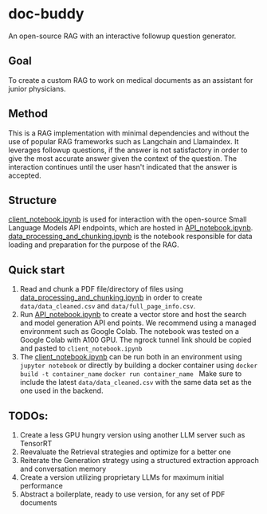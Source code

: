 # doc-buddy
An open-source RAG with an interactive followup question generator.

## Goal
To create a custom RAG to work on medical documents as an assistant for junior physicians.


## Method
This is a RAG implementation with minimal dependencies and without the use of popular RAG frameworks such as Langchain and Llamaindex. It leverages followup questions, if the
answer is not satisfactory in order to give the most accurate answer given the context of the question. The interaction continues until the user hasn't indicated that the answer
is accepted.

## Structure

[client_notebook.ipynb](https://github.com/SimplyVlad/doc-buddy/blob/main/client_notebook.ipynb) is used for interaction with the open-source Small Language Models API endpoints, which are hosted in
[API_notebook.ipynb](https://github.com/SimplyVlad/doc-buddy/blob/main/backend/API_notebook.ipynb).
[data_processing_and_chunking.ipynb](https://github.com/SimplyVlad/doc-buddy/blob/main/data_preparation/data_processing_and_chunking.ipynb) is the notebook responsible for data loading and preparation for the purpose of the RAG.


## Quick start

1. Read and chunk a PDF file/directory of files using [data_processing_and_chunking.ipynb](https://github.com/SimplyVlad/doc-buddy/blob/main/data_preparation/data_processing_and_chunking.ipynb) in order to create ```data/data_cleaned.csv``` and ```data/full_page_info.csv```.
2. Run [API_notebook.ipynb](https://github.com/SimplyVlad/doc-buddy/blob/main/backend/API_notebook.ipynb) to create a vector store and host the search and model generation API end points. We recommend using a managed environment such as Google Colab. The notebook was tested on a
Google Colab with A100 GPU. The ngrock tunnel link should be copied and pasted to ```client_notebook.ipynb```
3. The [client_notebook.ipynb](https://github.com/SimplyVlad/doc-buddy/blob/main/client_notebook.ipynb) can be run both in an environment using ```jupyter notebook``` or directly by building a docker container using
```docker build -t container_name```
```docker run container_name ```
Make sure to include the latest ```data/data_cleaned.csv``` with the same data set as the one used in the backend.

## TODOs:

1. Create a less GPU hungry version using another LLM server such as TensorRT
2. Reevaluate the Retrieval strategies and optimize for a better one
3. Reiterate the Generation strategy using a structured extraction approach and conversation memory
4. Create a version utilizing proprietary LLMs for maximum initial performance
5. Abstract a boilerplate, ready to use version, for any set of PDF documents